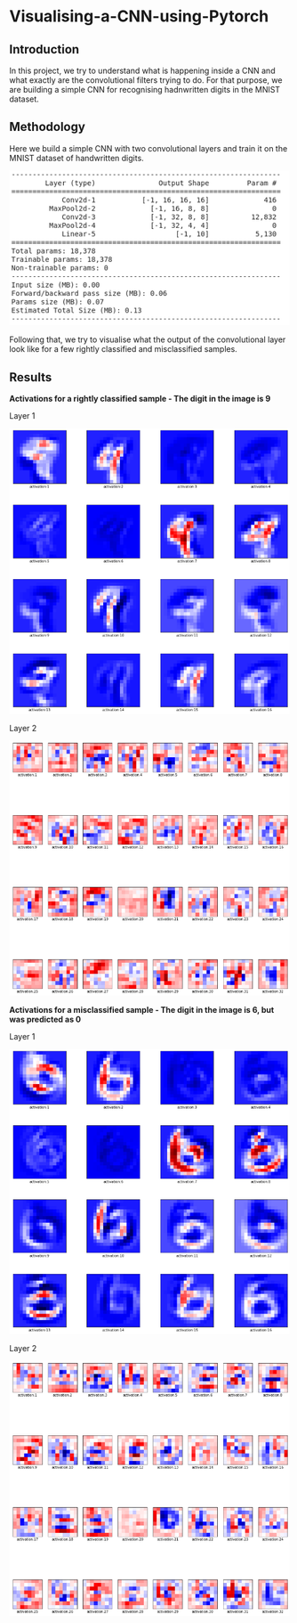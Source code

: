 # Visualising-a-CNN-using-Pytorch

## Introduction
In this project, we try to understand what is happening inside a CNN and what exactly are the convolutional filters trying to do. For that purpose, we are building a simple CNN for recognising hadnwritten digits in the MNIST dataset.

## Methodology
Here we build a simple CNN with two convolutional layers and train it on the MNIST dataset of handwritten digits. 

![CNN Architecture](https://github.com/muhammedsalihk/Visualising-a-CNN-using-Pytorch/blob/master/Images/Model.png)

Following that, we try to visualise what the output of the convolutional layer look like for a few rightly classified and misclassified samples.

## Results
**Activations for a rightly classified sample - The digit in the image is 9**

Layer 1

![Layer 1](https://github.com/muhammedsalihk/Visualising-a-CNN-using-Pytorch/blob/master/Images/9_right_layer1.png)

Layer 2

![Layer 2](https://github.com/muhammedsalihk/Visualising-a-CNN-using-Pytorch/blob/master/Images/9_right_layer2.png)

**Activations for a misclassified sample - The digit in the image is 6, but was predicted as 0**

Layer 1

![Layer 1](https://github.com/muhammedsalihk/Visualising-a-CNN-using-Pytorch/blob/master/Images/6_wrong_layer1.png)

Layer 2

![Layer 2](https://github.com/muhammedsalihk/Visualising-a-CNN-using-Pytorch/blob/master/Images/6_wrong_layer2.png)

